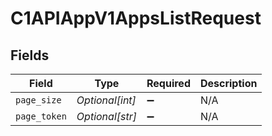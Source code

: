 # C1APIAppV1AppsListRequest


## Fields

| Field              | Type               | Required           | Description        |
| ------------------ | ------------------ | ------------------ | ------------------ |
| `page_size`        | *Optional[int]*    | :heavy_minus_sign: | N/A                |
| `page_token`       | *Optional[str]*    | :heavy_minus_sign: | N/A                |